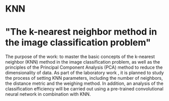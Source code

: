 # KNN
# "The k-nearest neighbor method in the image classification problem"
The purpose of the work: to master the basic concepts of the k-nearest
neighbor (KNN) method in the image classification problem, as well as the principles
of the Principal Component Analysis (PCA) method to
reduce the dimensionality of data. As part of the laboratory work
, it is planned to study the process of setting KNN parameters, including
the number of neighbors, the distance metric and the weighing method. In addition,
an analysis of the classification efficiency will be carried out using
a pre-trained convolutional neural network in combination with KNN.
